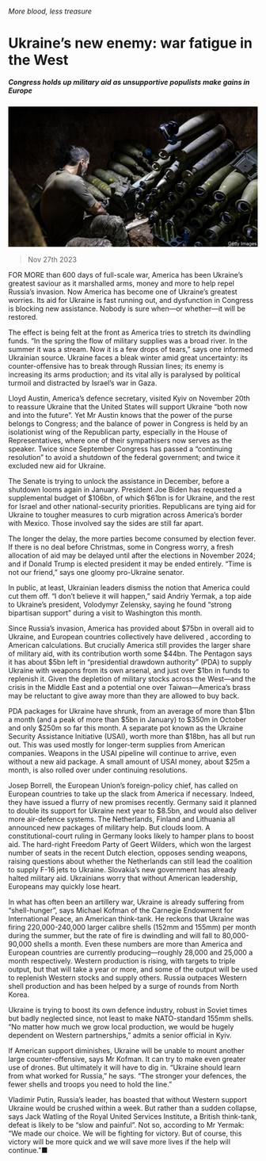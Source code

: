 ###### More blood, less treasure

# Ukraine’s new enemy: war fatigue in the West 

##### Congress holds up military aid as unsupportive populists make gains in Europe 

![image](images/20231202_EUP501.jpg) 

> Nov 27th 2023 

FOR MORE than 600 days of full-scale war, America has been Ukraine’s greatest saviour as it marshalled arms, money and more to help repel Russia’s invasion. Now America has become one of Ukraine’s greatest worries. Its aid for Ukraine is fast running out, and dysfunction in Congress is blocking new assistance. Nobody is sure when—or whether—it will be restored. 

The effect is being felt at the front as America tries to stretch its dwindling funds. “In the spring the flow of military supplies was a broad river. In the summer it was a stream. Now it is a few drops of tears,” says one informed Ukrainian source. Ukraine faces a bleak winter amid great uncertainty: its counter-offensive has  to break through Russian lines; its enemy is increasing its arms production; and its vital ally is paralysed by political turmoil and distracted by Israel’s war in Gaza.


Lloyd Austin, America’s defence secretary, visited Kyiv on November 20th to reassure Ukraine that the United States will support Ukraine “both now and into the future”. Yet Mr Austin knows that the power of the purse belongs to Congress; and the balance of power in Congress is held by an isolationist wing of the Republican party, especially in the House of Representatives, where one of their sympathisers now serves as the speaker. Twice since September Congress has passed a “continuing resolution” to avoid a shutdown of the federal government; and twice it excluded new aid for Ukraine. 

The Senate is trying to unlock the assistance in December, before a shutdown looms again in January. President Joe Biden has requested a supplemental budget of $106bn, of which $61bn is for Ukraine, and the rest for Israel and other national-security priorities. Republicans are tying aid for Ukraine to tougher measures to curb migration across America’s border with Mexico. Those involved say the sides are still far apart. 

The longer the delay, the more parties become consumed by election fever. If there is no deal before Christmas, some in Congress worry, a fresh allocation of aid may be delayed until after the elections in November 2024; and if Donald Trump is elected president it may be ended entirely. “Time is not our friend,” says one gloomy pro-Ukraine senator.

In public, at least, Ukrainian leaders dismiss the notion that America could cut them off. “I don’t believe it will happen,” said Andriy Yermak, a top aide to Ukraine’s president, Volodymyr Zelensky, saying he found “strong bipartisan support” during a visit to Washington this month.

Since Russia’s invasion, America has provided about $75bn in overall aid to Ukraine, and European countries collectively have delivered , according to American calculations. But crucially America still provides the larger share of military aid, with its contribution worth some $44bn. The Pentagon says it has about $5bn left in “presidential drawdown authority” (PDA) to supply Ukraine with weapons from its own arsenal, and just over $1bn in funds to replenish it. Given the depletion of military stocks across the West—and the crisis in the Middle East and a potential one over Taiwan—America’s brass may be reluctant to give away more than they are allowed to buy back. 

PDA packages for Ukraine have shrunk, from an average of more than $1bn a month (and a peak of more than $5bn in January) to $350m in October and only $250m so far this month. A separate pot known as the Ukraine Security Assistance Initiative (USAI), worth more than $18bn, has all but run out. This was used mostly for longer-term supplies from American companies. Weapons in the USAI pipeline will continue to arrive, even without a new aid package. A small amount of USAI money, about $25m a month, is also rolled over under continuing resolutions. 

Josep Borrell, the European Union’s foreign-policy chief, has called on European countries to take up the slack from America if necessary. Indeed, they have issued a flurry of new promises recently. Germany said it planned to double its support for Ukraine next year to $8.5bn, and would also deliver more air-defence systems. The Netherlands, Finland and Lithuania all announced new packages of military help. But clouds loom. A constitutional-court ruling in Germany looks likely to hamper plans to boost aid. The hard-right Freedom Party of Geert Wilders, which won the largest number of seats in the recent Dutch election, opposes sending weapons, raising questions about whether the Netherlands can still lead the coalition to supply F-16 jets to Ukraine. Slovakia’s new government has already halted military aid. Ukrainians worry that without American leadership, Europeans may quickly lose heart. 

In what has often been an artillery war, Ukraine is already suffering from “shell-hunger”, says Michael Kofman of the Carnegie Endowment for International Peace, an American think-tank. He reckons that Ukraine was firing 220,000-240,000 larger calibre shells (152mm and 155mm) per month during the summer, but the rate of fire is dwindling and will fall to 80,000-90,000 shells a month. Even these numbers are more than America and European countries are currently producing—roughly 28,000 and 25,000 a month respectively. Western production is rising, with targets to triple output, but that will take a year or more, and some of the output will be used to replenish Western stocks and supply others. Russia outpaces Western shell production and has been helped by a surge of rounds from North Korea. 

Ukraine is trying to boost its own defence industry, robust in Soviet times but badly neglected since, not least to make NATO-standard 155mm shells. “No matter how much we grow local production, we would be hugely dependent on Western partnerships,” admits a senior official in Kyiv. 

If American support diminishes, Ukraine will be unable to mount another large counter-offensive, says Mr Kofman. It can try to make even greater use of drones. But ultimately it will have to dig in. “Ukraine should learn from what worked for Russia,” he says. “The stronger your defences, the fewer shells and troops you need to hold the line.” 

Vladimir Putin, Russia’s leader, has boasted that without Western support Ukraine would be crushed within a week. But rather than a sudden collapse, says Jack Watling of the Royal United Services Institute, a British think-tank, defeat is likely to be “slow and painful”. Not so, according to Mr Yermak: “We made our choice. We will be fighting for victory. But of course, this victory will be more quick and we will save more lives if the help will continue.”■



